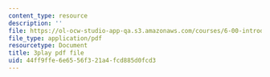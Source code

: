 ```yaml
---
content_type: resource
description: ''
file: https://ol-ocw-studio-app-qa.s3.amazonaws.com/courses/6-00-introduction-to-computer-science-and-programming-fall-2008/44ff9ffe6e6556f321a4fcd885d0fcd3_ZbIpjf0QEPI.pdf
file_type: application/pdf
resourcetype: Document
title: 3play pdf file
uid: 44ff9ffe-6e65-56f3-21a4-fcd885d0fcd3
---
```

